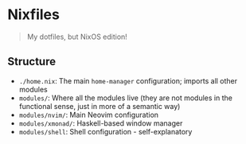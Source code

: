 # Nixfiles
> My dotfiles, but NixOS edition!

## Structure
- `./home.nix`: The main `home-manager` configuration; imports all other modules
- `modules/`: Where all the modules live (they are not modules in the functional sense, just in more of a semantic way)
- `modules/nvim/`: Main Neovim configuration
- `modules/xmonad/`: Haskell-based window manager
- `modules/shell`: Shell configuration - self-explanatory
